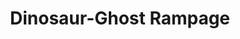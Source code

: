 ---
layout: showcase
title: "Dinosaur-Ghost Rampage"
windows: https://seifertim.itch.io/dinosaur-ghost-rampage
flash: https://seifertim.itch.io/dinosaur-ghost-rampage
website: http://www.tims-world.com/projects/dinosaur-ghost-rampage/
---
